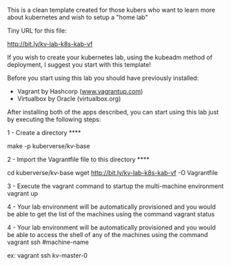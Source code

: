 This is a clean template created for those kubers who want to learn more about kubernetes and wish to setup a "home lab"

Tiny URL for this file:

http://bit.ly/kv-lab-k8s-kab-vf

If you wish to create your kubernetes lab, using the kubeadm method of deployment, I suggest you start with this template!

Before you start using this lab you should have previously installed:

- Vagrant by Hashcorp (www.vagrantup.com)
- Virtualbox by Oracle (virtualbox.org)

After installing both of the apps described, you can start using this lab just by executing the following steps:

1 - Create a directory ****

make -p kuberverse/kv-base

2 - Import the Vagrantfile file to this directory ****

cd kuberverse/kv-base
wget http://bit.ly/kv-lab-k8s-kab-vf -O Vagrantfile

3 - Execute the vagrant command to startup the multi-machine environment
vagrant up

4 - Your lab environment will be automatically provisioned and you would be able to get the list of the machines using the command
vagrant status

4 - Your lab environment will be automatically provisioned and you would be able to access the shell of any of the machines using the command
vagrant ssh #machine-name

ex: vagrant ssh kv-master-0
